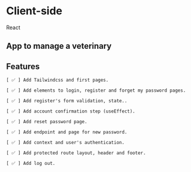 # Client-side

React

## App to manage a veterinary

## Features

    [ ✅ ] Add Tailwindcss and first pages.

    [ ✅ ] Add elements to login, register and forget my password pages.

    [ ✅ ] Add register's form validation, state..
    
    [ ✅ ] Add account confirmation step (useEffect).
 
    [ ✅ ] Add reset password page.

    [ ✅ ] Add endpoint and page for new password.

    [ ✅ ] Add context and user's authentication.

    [ ✅ ] Add protected route layout, header and footer.

    [ ✅ ] Add log out.